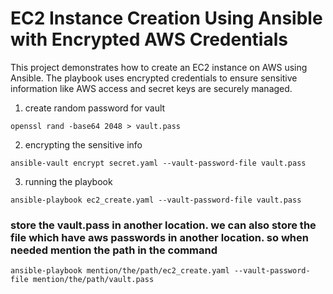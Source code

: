 # EC2 Instance Creation Using Ansible with Encrypted AWS Credentials

This project demonstrates how to create an EC2 instance on AWS using Ansible. The playbook uses encrypted credentials to ensure sensitive information like AWS access and secret keys are securely managed.

1. create random password for vault

`openssl rand -base64 2048 > vault.pass`

2. encrypting the sensitive info

`ansible-vault encrypt secret.yaml --vault-password-file vault.pass`

3. running the playbook

`ansible-playbook ec2_create.yaml --vault-password-file vault.pass`


### store the vault.pass in another location. we can also store the file which have aws passwords in another location. so when needed mention the path in the command 
  `ansible-playbook mention/the/path/ec2_create.yaml --vault-password-file mention/the/path/vault.pass`